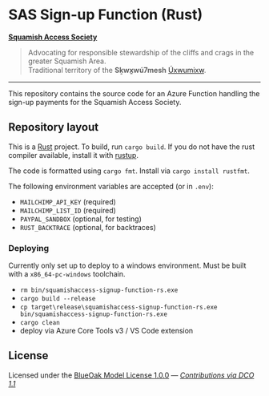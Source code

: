 # SAS Sign-up Function (Rust)

**[Squamish Access Society](https://squamishaccess.ca/)**
> Advocating for responsible stewardship of the cliffs and crags in the greater Squamish Area.</br>
> Traditional territory of the **Sḵwx̱wú7mesh** [Úxwumixw](https://www.squamish.net/).

----

This repository contains the source code for an Azure Function handling the sign-up payments for the Squamish Access Society.

## Repository layout

This is a [Rust](https://www.rust-lang.org/) project. To build, run `cargo build`. If you do not have the rust compiler available, install it with [rustup](https://rustup.rs).

The code is formatted using `cargo fmt`. Install via `cargo install rustfmt`.

The following environment variables are accepted (or in `.env`):
- `MAILCHIMP_API_KEY` (required)
- `MAILCHIMP_LIST_ID` (required)
- `PAYPAL_SANDBOX` (optional, for testing)
- `RUST_BACKTRACE` (optional, for backtraces)

### Deploying

Currently only set up to deploy to a windows environment.
Must be built with a `x86_64-pc-windows` toolchain.

- `rm bin/squamishaccess-signup-function-rs.exe`
- `cargo build --release`
- `cp target\release\squamishaccess-signup-function-rs.exe bin/squamishaccess-signup-function-rs.exe`
- `cargo clean`
- deploy via Azure Core Tools v3 / VS Code extension

## License

Licensed under the [BlueOak Model License 1.0.0](LICENSE) — _[Contributions via DCO 1.1](contributing.md#developers-certificate-of-origin)_

[Tide]: https://github.com/http-rs/tide
